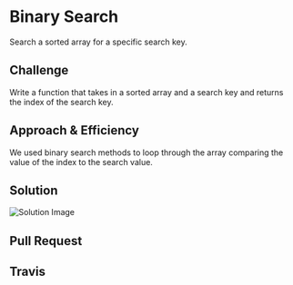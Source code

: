# Binary Search
Search a sorted array for a specific search key.

## Challenge
Write a function that takes in a sorted array and a search key and returns the index of the search key.

## Approach & Efficiency
We used binary search methods to loop through the array comparing the value of the index to the search value.

## Solution
![Solution Image](../assets/array-binary-search.jpg)

## Pull Request

## Travis


